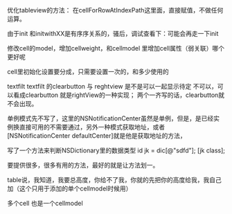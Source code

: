 


优化tableview的方法：
在cellForRowAtIndexPath这里面，直接赋值，不做任何运算。

由于init 和initwithXX是有序序关系的，骚后，调试查看下：可能会再走一下init


修改cell的model，增加cellweight，和cellmodel 里增加cell属性（弱关联）哪个更好呢


cell里初始化设置要分成，只需要设置一次的，和多少使用的


textfilt
textfilt 的clearbutton 与 reghtview 是不是可以一起显示待定
不可以，可以看成clearbutton 就是rightView的一种实现；
两个一齐写的话，clearbutton就不会出现。



单例模式先不写了，这里的NSNotificationCenter虽然是单例，但是，是已经实例换直接可用的不需要通过，另外一种模式获取地址，或者[NSNotificationCenter defaultCenter]就是他是获取地址的方法，



写了一个方法来判断NSDictionary里的数据类型
id jk = dic[@"sdfd"];
[jk class];



要提供很多，很多有用的方法，最好的就是让方法划一。


table说，我知道，我要总高度，你给不了我，你就的先把你的高度给我，我自己加（这个只用于添加的单个cellmodel时候用）

多个cell 也是一个cellmodel
